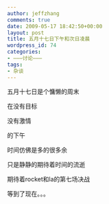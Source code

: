 ```yaml
---
author: jeffzhang
comments: true
date: 2009-05-17 18:42:50+00:00
layout: post
title: 五月十七日下午和次日凌晨
wordpress_id: 74
categories:
- ———讨论———
tags:
- 杂谈
---
```


五月十七日是个慵懒的周末

在没有目标

没有激情

的下午

时间仿佛是多的很多余

只是静静的期待着时间的流逝

期待着rocket和la的第七场决战

等到了现在。。。
